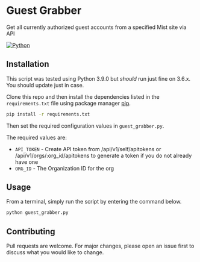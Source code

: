 # Guest Grabber

Get all currently authorized guest accounts from a specified Mist site via API

[![Python](https://img.shields.io/badge/python-3.9%2B-blue?style=flat-square)](https://www.python.org/)

## Installation

This script was tested using Python 3.9.0 but _should_ run just fine on 3.6.x. You should update just in case.

Clone this repo and then install the dependencies listed in the `requirements.txt` file using package manager [pip](https://pip.pypa.io/en/stable/).

```bash
pip install -r requirements.txt
```

Then set the required configuration values in `guest_grabber.py`.

The required values are:
- `API_TOKEN` - Create API token from /api/v1/self/apitokens or /api/v1/orgs/:org_id/apitokens to generate a token if you do not already have one
- `ORG_ID` - The Organization ID for the org 



## Usage

From a terminal, simply run the script by entering the command below.
```bash
python guest_grabber.py
```

## Contributing
Pull requests are welcome. For major changes, please open an issue first to discuss what you would like to change.

